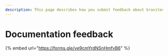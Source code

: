 ```yaml
---
description: This page describes how you submit feedback about Gravitee's documentation
---
```


# Documentation feedback



{% embed url="https://forms.gle/ve9cmYrdNSnHmfvB6" %}

